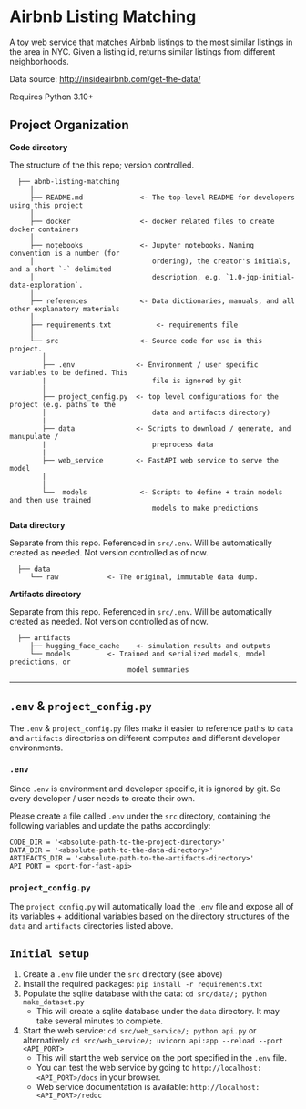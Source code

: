 Airbnb Listing Matching
==============================

A toy web service that matches Airbnb listings to the most similar listings in the area in NYC. Given a listing id, returns similar listings from different neighborhoods.

Data source: http://insideairbnb.com/get-the-data/

Requires Python 3.10+

Project Organization
------------
   **Code directory**

   The structure of the this repo; version controlled.

      ├── abnb-listing-matching
         │
         ├── README.md              <- The top-level README for developers using this project
         │
         ├── docker                 <- docker related files to create docker containers 
         │
         ├── notebooks              <- Jupyter notebooks. Naming convention is a number (for 
         │                             ordering), the creator's initials, and a short `-` delimited 
         │                             description, e.g. `1.0-jqp-initial-data-exploration`.
         │
         ├── references             <- Data dictionaries, manuals, and all other explanatory materials
         │
         ├── requirements.txt           <- requirements file
         │   
         └── src                    <- Source code for use in this project.
            │
            ├── .env               <- Environment / user specific variables to be defined. This 
            |                          file is ignored by git
            │                           
            ├── project_config.py  <- top level configurations for the project (e.g. paths to the
            │                          data and artifacts directory)
            |
            ├── data               <- Scripts to download / generate, and manupulate / 
            |                          preprocess data
            |
            ├── web_service        <- FastAPI web service to serve the model 
            |                          
            │ 
            └──  models             <- Scripts to define + train models and then use trained 
                                       models to make predictions                      

   
   **Data directory**

   Separate from this repo. Referenced in `src/.env`. Will be automatically created as needed. Not version controlled as of now. 

      ├── data
         └── raw            <- The original, immutable data dump.
      
   
   **Artifacts directory**

   Separate from this repo. Referenced in `src/.env`. Will be automatically created as needed. Not version controlled as of now. 

      ├── artifacts
         ├── hugging_face_cache    <- simulation results and outputs
         └── models         <- Trained and serialized models, model predictions, or
                                 model summaries
--------



`.env` & `project_config.py`
------------
The `.env` & `project_config.py` files make it easier to reference paths to `data` and `artifacts` directories on different computes and different developer environments.

### `.env`
Since `.env` is environment and developer specific, it is ignored by git. So every developer / user  needs to create their own. 

Please create a file called `.env` under the `src` directory, containing the following variables and update the paths accordingly:

```
CODE_DIR = '<absolute-path-to-the-project-directory>'
DATA_DIR = '<absolute-path-to-the-data-directory>'
ARTIFACTS_DIR = '<absolute-path-to-the-artifacts-directory>'
API_PORT = <port-for-fast-api>
```

### `project_config.py`
The `project_config.py` will automatically load the `.env` file and expose all of its variables + additional variables based on the directory structures of the `data` and `artifacts` directories listed above.



`Initial setup`
------------
1. Create a `.env` file under the `src` directory (see above)
2. Install the required packages: `pip install -r requirements.txt`
3. Populate the sqlite database with the data: `cd src/data/; python make_dataset.py`
   -   This will create a sqlite database under the `data` directory. It may take several minutes to complete.
4. Start the web service: `cd src/web_service/; python api.py` or alternatively `cd src/web_service/; uvicorn api:app --reload --port <API_PORT>`
   -   This will start the web service on the port specified in the `.env` file. 
   -   You can test the web service by going to `http://localhost:<API_PORT>/docs` in your browser. 
   - Web service documentation is available: `http://localhost:<API_PORT>/redoc`